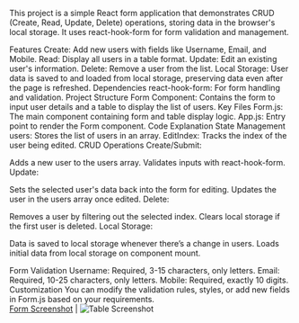 This project is a simple React form application that demonstrates CRUD (Create, Read, Update, Delete) operations, storing data in the browser's local storage. It uses react-hook-form for form validation and management.

Features
Create: Add new users with fields like Username, Email, and Mobile.
Read: Display all users in a table format.
Update: Edit an existing user's information.
Delete: Remove a user from the list.
Local Storage: User data is saved to and loaded from local storage, preserving data even after the page is refreshed.
Dependencies
react-hook-form: For form handling and validation.
Project Structure
Form Component: Contains the form to input user details and a table to display the list of users.
Key Files
Form.js: The main component containing form and table display logic.
App.js: Entry point to render the Form component.
Code Explanation
State Management
users: Stores the list of users in an array.
EditIndex: Tracks the index of the user being edited.
CRUD Operations
Create/Submit:

Adds a new user to the users array.
Validates inputs with react-hook-form.
Update:

Sets the selected user's data back into the form for editing.
Updates the user in the users array once edited.
Delete:

Removes a user by filtering out the selected index.
Clears local storage if the first user is deleted.
Local Storage:

Data is saved to local storage whenever there’s a change in users.
Loads initial data from local storage on component mount.


Form Validation
Username: Required, 3-15 characters, only letters.
Email: Required, 10-25 characters, only letters.
Mobile: Required, exactly 10 digits.
Customization
You can modify the validation rules, styles, or add new fields in Form.js based on your requirements.
\
[Form Screenshot](./src/assets/img/back.png) | ![Table Screenshot](./images/table.png) 
